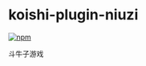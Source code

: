 # koishi-plugin-niuzi

[![npm](https://img.shields.io/npm/v/koishi-plugin-niuzi?style=flat-square)](https://www.npmjs.com/package/koishi-plugin-niuzi)

斗牛子游戏
